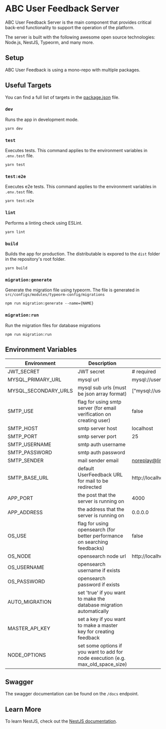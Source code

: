 # ABC User Feedback Server

ABC User Feedback Server is the main component that provides critical back-end functionality to support the operation of the platform.

The server is built with the following awesome open source technologies: Node.js, NestJS, Typeorm, and many more.

## Setup

ABC User Feedback is using a mono-repo with multiple packages.

## Useful Targets

You can find a full list of targets in the [package.json](./package.json) file.

### `dev`

Runs the app in development mode.

```
yarn dev
```

### `test`

Executes tests. This command applies to the environment variables in `.env.test` file.

```
yarn test
```

### `test:e2e`

Executes e2e tests. This command applies to the environment variables in `.env.test` file.

```
yarn test:e2e
```

### `lint`

Performs a linting check using ESLint.

```
yarn lint
```

### `build`

Builds the app for production. The distributable is expored to the `dist` folder in the repository's root folder.<br />

```
yarn build
```

### `migration:generate`

Generate the migration file using typeorm. The file is generated in `src/configs/modules/typeorm-config/migrations`

```
npm run migration:generate --name={NAME}
```

### `migration:run`

Run the migration files for database migrations

```
npm run migration:run
```

## Environment Variables

| Environment          | Description                                                                      | Default Value                                                      |
| -------------------- | -------------------------------------------------------------------------------- | ------------------------------------------------------------------ |
| JWT_SECRET           | JWT secret                                                                       | # required                                                         |
| MYSQL_PRIMARY_URL    | mysql url                                                                        | mysql://userfeedback:userfeedback@localhost:13306/userfeedback     |
| MYSQL_SECONDARY_URLS | mysql sub urls (must be json array format)                                       | ["mysql://userfeedback:userfeedback@localhost:13306/userfeedback"] |
| SMTP_USE             | flag for using smtp server (for email verification on creating user)             | false                                                              |
| SMTP_HOST            | smtp server host                                                                 | localhost                                                          |
| SMTP_PORT            | smtp server port                                                                 | 25                                                                 |
| SMTP_USERNAME        | smtp auth username                                                               |                                                                    |
| SMTP_PASSWORD        | smtp auth password                                                               |                                                                    |
| SMTP_SENDER          | mail sender email                                                                | noreplay@linecorp.com                                              |
| SMTP_BASE_URL        | default UserFeedback URL for mail to be redirected                               | http://localhost:3000                                              |
| APP_PORT             | the post that the server is running on                                           | 4000                                                               |
| APP_ADDRESS          | the address that the server is running on                                        | 0.0.0.0                                                            |
| OS_USE               | flag for using opensearch (for better performance on searching feedbacks)        | false                                                              |
| OS_NODE              | opensearch node url                                                              | http://localhost:9200                                              |
| OS_USERNAME          | opensearch username if exists                                                    |                                                                    |
| OS_PASSWORD          | opensearch password if exists                                                    |                                                                    |
| AUTO_MIGRATION       | set 'true' if you want to make the database migration automatically              |                                                                    |
| MASTER_API_KEY       | set a key if you want to make a master key for creating feedback                 |                                                                    |
| NODE_OPTIONS         | set some options if you want to add for node execution (e.g. max_old_space_size) |                                                                    |

## Swagger

The swagger documentation can be found on the `/docs` endpoint.

## Learn More

To learn NestJS, check out the [NestJS documentation](https://nestjs.com/).
